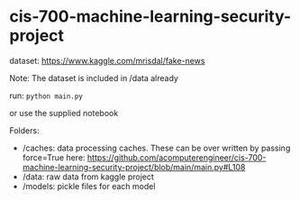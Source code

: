 # cis-700-machine-learning-security-project

dataset: https://www.kaggle.com/mrisdal/fake-news

Note: The dataset is included in /data already

run: `python main.py`

or use the supplied notebook

Folders:
- /caches: data processing caches. These can be over written by passing force=True here: https://github.com/acomputerengineer/cis-700-machine-learning-security-project/blob/main/main.py#L108
- /data: raw data from kaggle project
- /models: pickle files for each model
